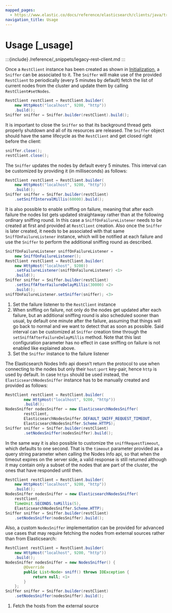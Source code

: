 ```yaml
---
mapped_pages:
  - https://www.elastic.co/docs/reference/elasticsearch/clients/java/transport/rest-client/sniffer/usage.html
navigation_title: Usage
---
```


# Usage [_usage]

:::{include} /reference/_snippets/legacy-rest-client.md
:::

Once a `RestClient` instance has been created as shown in [Initialization](../usage/initialization.md), a `Sniffer` can be associated to it. The `Sniffer` will make use of the provided `RestClient` to periodically (every 5 minutes by default) fetch the list of current nodes from the cluster and update them by calling `RestClient#setNodes`.

```java
RestClient restClient = RestClient.builder(
    new HttpHost("localhost", 9200, "http"))
    .build();
Sniffer sniffer = Sniffer.builder(restClient).build();
```

It is important to close the `Sniffer` so that its background thread gets properly shutdown and all of its resources are released. The `Sniffer` object should have the same lifecycle as the `RestClient` and get closed right before the client:

```java
sniffer.close();
restClient.close();
```

The `Sniffer` updates the nodes by default every 5 minutes. This interval can be customized by providing it (in milliseconds) as follows:

```java
RestClient restClient = RestClient.builder(
    new HttpHost("localhost", 9200, "http"))
    .build();
Sniffer sniffer = Sniffer.builder(restClient)
    .setSniffIntervalMillis(60000).build();
```

It is also possible to enable sniffing on failure, meaning that after each failure the nodes list gets updated straightaway rather than at the following ordinary sniffing round. In this case a `SniffOnFailureListener` needs to be created at first and provided at `RestClient` creation. Also once the `Sniffer` is later created, it needs to be associated with that same `SniffOnFailureListener` instance, which will be notified at each failure and use the `Sniffer` to perform the additional sniffing round as described.

```java
SniffOnFailureListener sniffOnFailureListener =
    new SniffOnFailureListener();
RestClient restClient = RestClient.builder(
    new HttpHost("localhost", 9200))
    .setFailureListener(sniffOnFailureListener) <1>
    .build();
Sniffer sniffer = Sniffer.builder(restClient)
    .setSniffAfterFailureDelayMillis(30000) <2>
    .build();
sniffOnFailureListener.setSniffer(sniffer); <3>
```

1. Set the failure listener to the `RestClient` instance
2. When sniffing on failure, not only do the nodes get updated after each failure, but an additional sniffing round is also scheduled sooner than usual, by default one minute after the failure, assuming that things will go back to normal and we want to detect that as soon as possible. Said interval can be customized at `Sniffer` creation time through the `setSniffAfterFailureDelayMillis` method. Note that this last configuration parameter has no effect in case sniffing on failure is not enabled like explained above.
3. Set the `Sniffer` instance to the failure listener


The Elasticsearch Nodes Info api doesn’t return the protocol to use when connecting to the nodes but only their `host:port` key-pair, hence `http` is used by default. In case `https` should be used instead, the `ElasticsearchNodesSniffer` instance has to be manually created and provided as follows:

```java
RestClient restClient = RestClient.builder(
        new HttpHost("localhost", 9200, "http"))
        .build();
NodesSniffer nodesSniffer = new ElasticsearchNodesSniffer(
        restClient,
        ElasticsearchNodesSniffer.DEFAULT_SNIFF_REQUEST_TIMEOUT,
        ElasticsearchNodesSniffer.Scheme.HTTPS);
Sniffer sniffer = Sniffer.builder(restClient)
        .setNodesSniffer(nodesSniffer).build();
```

In the same way it is also possible to customize the `sniffRequestTimeout`, which defaults to one second. That is the `timeout` parameter provided as a query string parameter when calling the Nodes Info api, so that when the timeout expires on the server side, a valid response is still returned although it may contain only a subset of the nodes that are part of the cluster, the ones that have responded until then.

```java
RestClient restClient = RestClient.builder(
    new HttpHost("localhost", 9200, "http"))
    .build();
NodesSniffer nodesSniffer = new ElasticsearchNodesSniffer(
    restClient,
    TimeUnit.SECONDS.toMillis(5),
    ElasticsearchNodesSniffer.Scheme.HTTP);
Sniffer sniffer = Sniffer.builder(restClient)
    .setNodesSniffer(nodesSniffer).build();
```

Also, a custom `NodesSniffer` implementation can be provided for advanced use cases that may require fetching the nodes from external sources rather than from Elasticsearch:

```java
RestClient restClient = RestClient.builder(
    new HttpHost("localhost", 9200, "http"))
    .build();
NodesSniffer nodesSniffer = new NodesSniffer() {
        @Override
        public List<Node> sniff() throws IOException {
            return null; <1>
        }
    };
Sniffer sniffer = Sniffer.builder(restClient)
    .setNodesSniffer(nodesSniffer).build();
```

1. Fetch the hosts from the external source


